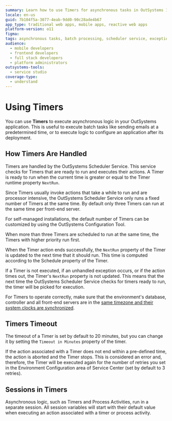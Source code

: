 ```yaml
---
summary: Learn how to use Timers for asynchronous tasks in OutSystems 11 (O11), managed by the OutSystems Scheduler Service.
locale: en-us
guid: 7b104f5a-3077-4eab-9dd0-90c28ade4b67
app_type: traditional web apps, mobile apps, reactive web apps
platform-version: o11
figma:
tags: asynchronous tasks, batch processing, scheduler service, exception handling, application configuration
audience:
  - mobile developers
  - frontend developers
  - full stack developers
  - platform administrators
outsystems-tools:
  - service studio
coverage-type:
  - understand
---
```


# Using Timers

You can use **Timers** to execute asynchronous logic in your OutSystems application. This is useful to execute batch tasks like sending emails at a predetermined time, or to execute logic to configure an application after its deployment.

## How Timers Are Handled

Timers are handled by the OutSystems Scheduler Service. This service checks for Timers that are ready to run and executes their actions. A Timer is ready to run when the current time is greater or equal to the Timer runtime property `NextRun`.

Since Timers usually invoke actions that take a while to run and are processor intensive, the OutSystems Scheduler Service only runs a fixed number of Timers at the same time. By default only three Timers can run at the same time per front-end server.

<div class="info" markdown="1">

For self-managed installations, the default number of Timers can be customized by using the OutSystems Configuration Tool.

</div>

When more than three Timers are scheduled to run at the same time, the Timers with higher priority run first.

When the Timer action ends successfully, the `NextRun` property of the Timer is updated to the next time that it should run. This time is computed according to the Schedule property of the Timer.

If a Timer is not executed, if an unhandled exception occurs, or if the action times out, the Timer's `NextRun` property is not updated. This means that the next time the OutSystems Scheduler Service checks for timers ready to run, the timer will be picked for execution.

<div class="info" markdown="1">

For Timers to operate correctly, make sure that the environment's database, controller and all front-end servers are in the [same timezone and their system clocks are synchronized](https://success.outsystems.com/Support/Enterprise_Customers/Maintenance_and_Operations/Timezone_considerations_in_the_OutSystems_Platform).

</div>

## Timers Timeout

The timeout of a Timer is set by default to 20 minutes, but you can change it by setting the `Timeout in Minutes` property of the timer.

If the action associated with a Timer does not end within a pre-defined time, the action is aborted and the Timer stops. This is considered an error and, therefore, the Timer will be executed again for the number of retries you set in the Environment Configuration area of Service Center (set by default to 3 retries).

## Sessions in Timers

Asynchronous logic, such as Timers and Process Activities, run in a separate session. All session variables will start with their default value when executing an action associated with a timer or process activity.
